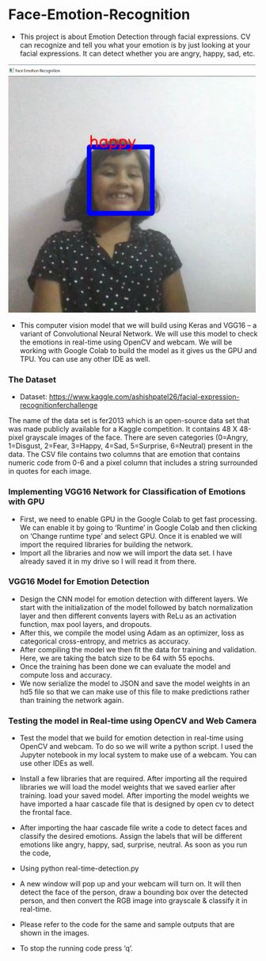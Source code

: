 # Face-Emotion-Recognition

* This project is about Emotion Detection through facial expressions. CV can recognize and tell you what your emotion is by just looking at your facial expressions. It can detect whether you are angry, happy, sad, etc.

<img src="https://github.com/gayathri1462/Face-Emotion-Recognition/blob/main/output.png?raw=true.type" width="500" height="500">

* This computer vision model that we will build using Keras and VGG16 – a variant of Convolutional Neural Network. We will use this model to check the emotions in real-time using OpenCV and webcam. We will be working with Google Colab to build the model as it gives us the GPU and TPU. You can use any other IDE as well.

### The Dataset

* Dataset: https://www.kaggle.com/ashishpatel26/facial-expression-recognitionferchallenge  

The name of the data set is fer2013 which is an open-source data set that was made publicly available for a Kaggle competition. It contains 48 X 48-pixel grayscale images of the face. There are seven categories (0=Angry, 1=Disgust, 2=Fear, 3=Happy, 4=Sad, 5=Surprise, 6=Neutral) present in the data. The CSV file contains two columns that are emotion that contains numeric code from 0-6 and a pixel column that includes a string surrounded in quotes for each image.

### Implementing VGG16 Network for Classification of Emotions with GPU
* First, we need to enable GPU in the Google Colab to get fast processing. We can enable it by going to ‘Runtime’ in Google Colab and then clicking on ‘Change runtime type’ and select GPU. Once it is enabled we will import the required libraries for building the network.
* Import all the libraries and now we will import the data set. I have already saved it in my drive so I will read it from there. 

### VGG16 Model for Emotion Detection
* Design the CNN model for emotion detection with different layers. We start with the initialization of the model followed by batch normalization layer and then different convents layers with ReLu as an activation function, max pool layers, and dropouts. 
* After this, we compile the model using Adam as an optimizer, loss as categorical cross-entropy, and metrics as accuracy.
* After compiling the model we then fit the data for training and validation. Here, we are taking the batch size to be 64 with 55 epochs. 
* Once the training has been done we can evaluate the model and compute loss and accuracy.
* We now serialize the model to JSON and save the model weights in an hd5 file so that we can make use of this file to make predictions rather than training the network again. 

### Testing the model in Real-time using OpenCV and Web Camera

* Test the model that we build for emotion detection in real-time using OpenCV and webcam. To do so we will write a python script. I used the Jupyter notebook in my local system to make use of a webcam. You can use other IDEs as well. 
* Install a few libraries that are required. After importing all the required libraries we will load the model weights that we saved earlier after training. load your saved model. After importing the model weights we have imported a haar cascade file that is designed by open cv to detect the frontal face.
* After importing the haar cascade file write a code to detect faces and classify the desired emotions. Assign the labels that will be different emotions like angry, happy, sad, surprise, neutral. As soon as you run the code,

* Using python real-time-detection.py

* A new window will pop up and your webcam will turn on. It will then detect the face of the person, draw a bounding box over the detected person, and then convert the RGB image into grayscale & classify it in real-time. 
* Please refer to the code for the same and sample outputs that are shown in the images. 
* To stop the running code press ‘q’. 




